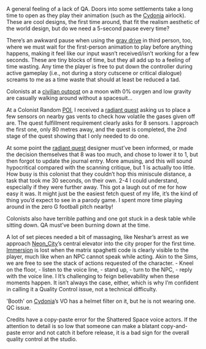 A general feeling of a lack of QA. Doors into some settlements take a long time to open as they play their animation (such as the [Cydonia](Cities/Cydonia.md) airlock). These are cool designs, the first time around, that fit the realism aesthetic of the world design, but do we need a 5-second pause every time? 

There’s an awkward pause when using the [grav drive](Exploring/Travelling.md) in third person, too, where we must wait for the first-person animation to play before anything happens, making it feel like our input wasn’t received/isn’t working for a few seconds. These are tiny blocks of time, but they all add up to a feeling of time wasting. Any time the player is free to put down the controller during active gameplay (i.e., not during a story cutscene or critical dialogue) screams to me as a time waste that should at least be reduced a tad.

Colonists at a [civilian outpost](Exploring/Points_of_Interest.md) on a moon with 0% oxygen and low gravity are casually walking around without a spacesuit…

At a Colonist Random [POI](Exploring/Points_of_Interest.md), I received a [radiant quest](../Gameplay_Systems/Radiant_Quests.md) asking us to place a few sensors on nearby gas vents to check how volatile the gases given off are. The quest fulfillment requirement clearly asks for 8 sensors. I approach the first one, only 80 metres away, and the quest is completed, the 2nd stage of the quest showing that I only needed to do one.

At some point the [radiant quest](../Gameplay_Systems/Radiant_Quests.md) designer must’ve been informed, or made the decision themselves that 8 was too much, and chose to lower it to 1, but then forgot to update the journal entry. More amusing, and this will sound hypocritical compared with the scanning critique, but 1 is actually too little. How busy is this colonist that they couldn’t hop this miniscule distance, a task that took me 30 seconds, on their own. 2-4 I could understand, especially if they were further away. This got a laugh out of me for how easy it was. It might just be the easiest fetch quest of my life, it’s the kind of thing you’d expect to see in a parody game. I spent more time playing around in the zero G football pitch nearby!

Colonists also have terrible pathing and one got stuck in a desk table while sitting down. QA must’ve been burning down at the time.

A lot of set pieces needed a bit of massaging, like Neshar’s arrest as we approach [Neon_City](Cities/Neon_City.md)’s central elevator into the city proper for the first time. [Immersion](Presentation/Immersion.md) is lost when the matrix spaghetti code is clearly visible to the player, much like when an NPC cannot speak while acting. Akin to the Sims, we are free to see the stack of actions requested of the character. 
	- Kneel on the floor, 
	- listen to the voice line, 
	- stand up, 
	- turn to the NPC, 
	- reply with the voice line. I
It’s challenging to feign believability when these moments happen. It isn’t always the case, either, which is why I’m confident in calling it a Quality Control issue, not a technical difficulty.

'Booth' on [Cydonia](Cities/Cydonia.md)’s VO has a helmet filter on it, but he is not wearing one. QC issue.

Credits have a copy-paste error for the Shattered Space voice actors. If the attention to detail is so low that someone can make a blatant copy-and-paste error and not catch it before release, it is a bad sign for the overall quality control at the studio.


